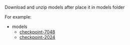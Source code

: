 Download and unzip models after place it in models folder

For example:
- models
  - [checkpoint-7048](checkpoint-7048)
  - [checkpoint-2024](checkpoint-2024)